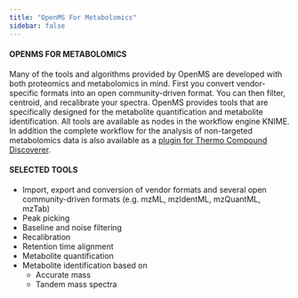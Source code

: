 ```yaml
---
title: "OpenMS For Metabolomics"
sidebar: false
---
```


#### OPENMS FOR METABOLOMICS

Many of the tools and algorithms provided by OpenMS are developed with both proteomics and metabolomics in mind. First you convert vendor-specific formats into an open community-driven format. You can then filter, centroid, and recalibrate your spectra. OpenMS provides tools that are specifically designed for the metabolite quantification and metabolite identification. All tools are available as nodes in the workflow engine KNIME. In addition the complete workflow for the analysis of non-targeted metabolomics data is also available as a [plugin for Thermo Compound Discoverer](http://www.openms.de/getting-started/proteome-and-compound-discoverer-integration/).

#### SELECTED TOOLS

- Import, export and conversion of vendor formats and several open community-driven formats (e.g. mzML, mzIdentML, mzQuantML, mzTab)
- Peak picking
- Baseline and noise filtering
- Recalibration
- Retention time alignment
- Metabolite quantification
- Metabolite identification based on
    - Accurate mass
    - Tandem mass spectra
